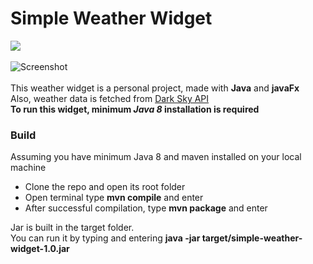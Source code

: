# Simple Weather Widget
[![](https://img.shields.io/github/v/release/nafisulbari/simple-weather-widget?label=latest%20release)](https://github.com/nafisulbari/simple-weather-widget/releases/download/1.0/weather-widget.exe) <br/><br/>
![Screenshot](https://github.com/nafisulbari/simple-weather-widget/blob/master/screenshot.jpg?raw=true)<br/><br/>
This weather widget is a personal project, made with **Java** and **javaFx**<br/>
Also, weather data is fetched from [Dark Sky API](https://darksky.net/)<br/>
**To run this widget, minimum _Java 8_ installation is required**
### Build 
Assuming you have minimum Java 8 and maven installed on your local machine
- Clone the repo and open its root folder
- Open terminal type **mvn compile** and enter
- After successful compilation, type **mvn package** and enter

Jar is built in the target folder.<br/>
You can run it by typing and entering **java -jar target/simple-weather-widget-1.0.jar**
